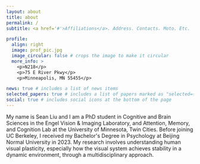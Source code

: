 ```yaml
---
layout: about
title: about
permalink: /
subtitle: <a href='#'>Affiliations</a>. Address. Contacts. Moto. Etc.

profile:
  align: right
  image: prof_pic.jpg
  image_circular: false # crops the image to make it circular
  more_info: >
    <p>N218</p>
    <p>75 E River Pkwy</p>
    <p>Minneapolis, MN 55455</p>

news: true # includes a list of news items
selected_papers: true # includes a list of papers marked as "selected={true}"
social: true # includes social icons at the bottom of the page
---
```


My name is Sean Liu and I am a PhD student in Cognitive and Brain Sciences in the Engel Vision & Imaging Laboratory, and Attention, Memory, and Cognition Lab 
at the University of Minnesota, Twin Cities. 
Before joining UC Berkeley, I received my Bachelor's Degree in Psychology at Beijing Normal University in 2023. 
My research involves understanding human visual plasticity, especially how the visual system achieves stability 
in a dynamic environment, through a multidisciplinary approach.
